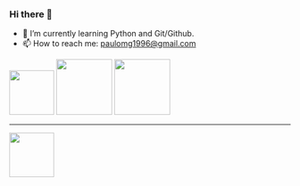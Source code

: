 ### Hi there 👋
- 🌱 I’m currently learning Python and Git/Github.
- 📫 How to reach me: paulomg1996@gmail.com

<img width="80" height="80" src="https://cdn.jsdelivr.net/gh/devicons/devicon/icons/python/python-original-wordmark.svg" /> <img width="100" height="100" src="https://cdn.jsdelivr.net/gh/devicons/devicon/icons/visualstudio/visualstudio-plain-wordmark.svg" />  <img width="100" height="100" src="https://cdn.jsdelivr.net/gh/devicons/devicon/icons/pycharm/pycharm-original-wordmark.svg" />

_______________________________________________________________________________________________________________

<img width="80" height="80" src="https://cdn.jsdelivr.net/gh/devicons/devicon/icons/linkedin/linkedin-original-wordmark.svg" />
          
          


<!--
**paullosergioo/paullosergioo** is a ✨ _special_ ✨ repository because its `README.md` (this file) appears on your GitHub profile.

